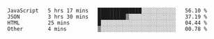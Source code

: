 
<!--START_SECTION:waka-->

```text
JavaScript   5 hrs 17 mins   ██████████████░░░░░░░░░░░   56.10 %
JSON         3 hrs 30 mins   █████████▒░░░░░░░░░░░░░░░   37.19 %
HTML         25 mins         █░░░░░░░░░░░░░░░░░░░░░░░░   04.44 %
Other        4 mins          ▒░░░░░░░░░░░░░░░░░░░░░░░░   00.78 %
```

<!--END_SECTION:waka-->

<!--unk0e-->
